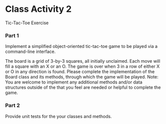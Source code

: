 # Class Activity 2

Tic-Tac-Toe Exercise

### Part 1
Implement a simplified object-oriented tic-tac-toe game to be played via a command-line interface.

The board is a grid of 3-by-3 squares, all initially unclaimed. Each move will fill a square with an X or an O.
The game is over when 3 in a row of either X or O in any direction is found.
Please complete the implementation of the Board class and its methods, through which the game will be played.
    Note: You are welcome to implement any additional methods and/or data structures outside of the that you feel are needed or helpful to complete the game.

### Part 2
Provide unit tests for the your classes and methods.
